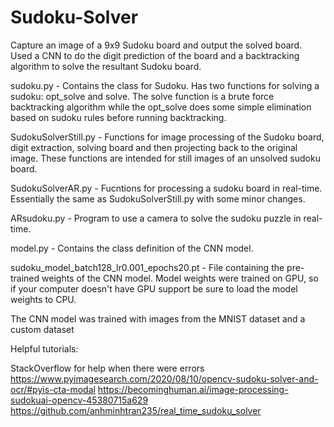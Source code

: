 # Sudoku-Solver

Capture an image of a 9x9 Sudoku board and output the solved board. Used a CNN to do the digit prediction of the board and a backtracking algorithm to solve the resultant Sudoku board. 

sudoku.py - Contains the class for Sudoku. Has two functions for solving a sudoku: opt_solve and solve. The solve function is a brute force backtracking algorithm while the opt_solve does some simple elimination based on sudoku rules before running backtracking. 

SudokuSolverStill.py - Functions for image processing of the Sudoku board, digit extraction, solving board and then projecting back to the original image. These functions are intended for still images of an unsolved sudoku board.

SudokuSolverAR.py - Fucntions for processing a sudoku board in real-time. Essentially the same as SudokuSolverStill.py with some minor changes.

ARsudoku.py - Program to use a camera to solve the sudoku puzzle in real-time.

model.py - Contains the class definition of the CNN model.

sudoku_model_batch128_lr0.001_epochs20.pt - File containing the pre-trained weights of the CNN model. Model weights were trained on GPU, so if your computer doesn't have GPU support be sure to load the model weights to CPU. 

The CNN model was trained with images from the MNIST dataset and a custom dataset

Helpful tutorials:

StackOverflow for help when there were errors
https://www.pyimagesearch.com/2020/08/10/opencv-sudoku-solver-and-ocr/#pyis-cta-modal
https://becominghuman.ai/image-processing-sudokuai-opencv-45380715a629
https://github.com/anhminhtran235/real_time_sudoku_solver
